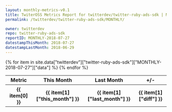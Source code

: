 ```yaml
---
layout: monthly-metrics-v0.1
title: TwiterOSS Metrics Report for twitterdev/twitter-ruby-ads-sdk | MONTHLY-2018-07-27 | 2018-07-27
permalink: /twitterdev/twitter-ruby-ads-sdk/MONTHLY/

owner: twitterdev
repo: twitter-ruby-ads-sdk
reportID: MONTHLY-2018-07-27
datestampThisMonth: 2018-07-27
datestampLastMonth: 2018-06-29
---
```


<table style="width: 100%">
    <tr>
        <th>Metric</th>
        <th>This Month</th>
        <th>Last Month</th>
        <th>+/-</th>
    </tr>
    {% for item in site.data["twitterdev"]["twitter-ruby-ads-sdk"]["MONTHLY-2018-07-27"]["data"] %}
    <tr>
        <th>{{ item[0] }}</th>
        <th>{{ item[1]["this_month"] }}</th>
        <th>{{ item[1]["last_month"] }}</th>
        <th>{{ item[1]["diff"] }}</th>
    </tr>
    {% endfor %}
</table>

